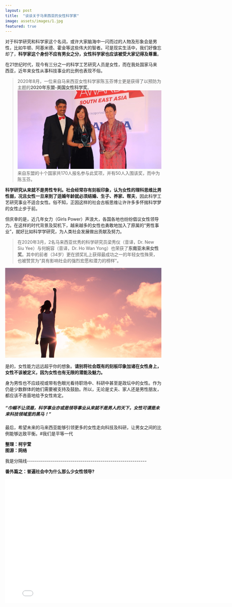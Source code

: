 ```yaml
---
layout: post
title:  "谈谈关于马来西亚的女性科学家"
image: assets/images/1.jpg
featured: true
---
```


对于科学研究和科学家这个名词，或许大家脑海中一闪而过的人物及形象会是男性，比如牛顿、阿基米德、霍金等这些伟大的智者。可是现实生活中，我们好像忘却了，**科学家这个身份不应有男女之分，女性科学家也应该被受大家记得及尊重**。

在21世纪时代，现今有三分之一的科学工艺研究人员是女性，而在我处国家马来西亚，近年来女性从事科技事业的比例也表现不俗。   

> 2020年8月，一位来自马来西亚女性科学家陈玉芬博士更是获得了以预防为主题的**2020年东盟-美国女性科学奖**。
> ![002](../assets/images/4.jpg)
> 来自东盟的十个国家共170人报名参与此奖项，并有50人入围该奖，而中为陈玉芬。


**科学研究从来就不是男性专利。**社会经常存有刻板印象，认为女性的理科思维比男性弱，况且女性一旦来到了适婚年龄就必须**结婚、生子、养家、帮夫**，因此科学工艺研究事业不适合女性。俗不知，正因这样的社会古板思维让许许多多怀揣科学梦的女性止步于前。

但庆幸的是，近几年女力（Girls Power）声浪大，各国各地也纷纷倡议女性领导力。在这样的时代背景及契机下，越来越多的女性也勇敢地加入了原属的“男性事业”，就好比如科学学研究，为人类社会发展做出贡献及努力。

> 在2020年3月，2名马来西亚优秀的科学研究员梁秀仪（音译，Dr. New Siu Yee）与何婉容（音译，Dr. Ho Wan Yong）也荣获了**东南亚未来女性奖**。其中的前者（34岁）更在颁奖礼上获得最成功之一的年轻女性殊荣，也被赞赏为“具有影响社会的强烈宏愿和潜力的榜样”。

![003](../assets/images/3.jpg)


是的，女性能力远远超乎你的想象。**请别将社会既有的刻板印象加诸在女性身上，女性不该被定义，因为女性也有无限的潜能及魅力。**


身为男性也不应歧视或带有色眼光看待职场中、科研中甚至是政坛中的女性。作为仍是少数群体的她们需要被支持及鼓励。所以，无论是丈夫、家人还是男性朋友，都应该不吝啬地给予女性肯定。

##### “巾帼不让须眉，科学事业亦或是领导事业从来就不是男人的天下，女性可谓是未来科技领域里的黑马！”

最后，希望未来的马来西亚能够引领更多的女性走向科技及科研，让男女之间的比例能够达致平衡。#我们是平等一代


**整理：柯宇萱**  
**图源：网络**



我是分隔线------------------------------------------------------------

 **番外篇之：普遍社会中为什么那么少女性领导?**
 <iframe width="800" height="400" src="//player.bilibili.com/player.html?aid=21946204&bvid=BV1rW411K7Le&cid=36248978&page=1" scrolling="no" border="0" frameborder="no" framespacing="0" allowfullscreen="true"> </iframe>


